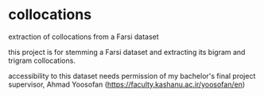 # collocations
extraction of collocations from a Farsi dataset

this project is for stemming a Farsi dataset and extracting its bigram and trigram collocations.

accessibility to this dataset needs permission of my bachelor's final project supervisor, Ahmad Yoosofan (https://faculty.kashanu.ac.ir/yoosofan/en)
